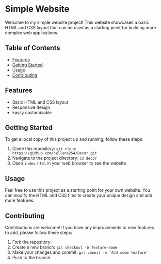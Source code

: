 # Simple Website

Welcome to my simple website project! This website showcases a basic HTML and CSS layout that can be used as a starting point for building more complex web applications.

## Table of Contents

- [Features](#features)
- [Getting Started](#getting-started)
- [Usage](#usage)
- [Contributing](#contributing)

## Features

- Basic HTML and CSS layout
- Responsive design
- Easily customizable

## Getting Started

To get a local copy of this project up and running, follow these steps:

1. Clone this repository: `git clone https://github.com/hellena254/Decor.git`
2. Navigate to the project directory: `cd decor`
3. Open `index.html` in your web browser to see the website

## Usage

Feel free to use this project as a starting point for your own website. You can modify the HTML and CSS files to create your unique design and add more features.

## Contributing

Contributions are welcome! If you have any improvements or new features to add, please follow these steps:

1. Fork the repository
2. Create a new branch: `git checkout -b feature-name`
3. Make your changes and commit: `git commit -m 'Add some feature'`
4. Push to the branch
